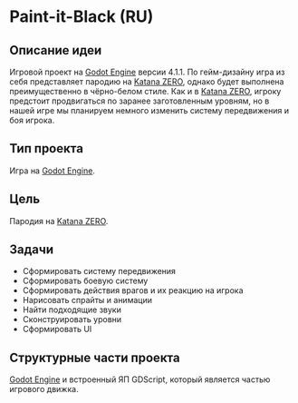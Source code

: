 # Paint-it-Black (RU)

## Описание идеи

Игровой проект на [Godot Engine](https://godotengine.org/) версии 4.1.1. По гейм-дизайну игра из себя представляет пародию на [Katana ZERO](https://store.steampowered.com/app/460950/Katana_ZERO/), однако будет выполнена преимущественно в чёрно-белом стиле. Как и в [Katana ZERO](https://store.steampowered.com/app/460950/Katana_ZERO/), игроку предстоит продвигаться по заранее заготовленным уровням, но в нашей игре мы планируем немного изменить систему передвижения и боя игрока.

## Тип проекта

Игра на [Godot Engine](https://godotengine.org/).

## Цель

Пародия на [Katana ZERO](https://store.steampowered.com/app/460950/Katana_ZERO/).

## Задачи

- Сформировать систему передвижения
- Сформировать боевую систему
- Сформировать действия врагов и их реакцию на игрока
- Нарисовать спрайты и анимации
- Найти подходящие звуки
- Сконструировать уровни
- Сформировать UI

## Структурные части проекта

[Godot Engine](https://godotengine.org/) и встроенный ЯП GDScript, который является частью игрового движка.

